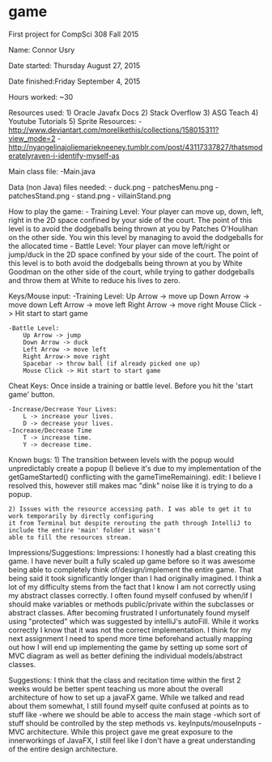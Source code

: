 # game
First project for CompSci 308 Fall 2015

Name: Connor Usry

Date started: Thursday August 27, 2015

Date finished:Friday September 4, 2015

Hours worked: ~30

Resources used: 
    1) Oracle Javafx Docs
    2) Stack Overflow
    3) ASG Teach
    4) Youtube Tutorials 
    5) Sprite Resources:
        - http://www.deviantart.com/morelikethis/collections/158015311?view_mode=2
        -http://nyangelinajoliemariekneeney.tumblr.com/post/43117337827/thatsmoderatelyraven-i-identify-myself-as
        

Main class file:
    -Main.java

Data (non Java) files needed:
    - duck.png
    - patchesMenu.png
    - patchesStand.png
    - stand.png
    - villainStand.png

How to play the game:
    - Training Level:
        Your player can move up, down, left, right in the 2D space confined by your side of the court. The 
        point of this level is to avoid the dodgeballs being thrown at you by Patches O'Houlihan on the other
        side. You win this level by managing to avoid the dodgeballs for the allocated time
    - Battle Level:
        Your player can move left/right or jump/duck in the 2D space confined by your side of the court. The
        point of this level is to both avoid the dodgeballs being thrown at you by White Goodman on the other
        side of the court, while trying to gather dodgeballs and throw them at White to reduce his lives to zero.

Keys/Mouse input:
    -Training Level:
        Up Arrow -> move up
        Down Arrow -> move down
        Left Arrow -> move left
        Right Arrow -> move right
        Mouse Click -> Hit start to start game
    
    -Battle Level:
        Up Arrow -> jump
        Down Arrow -> duck
        Left Arrow -> move left
        Right Arrow-> move right
        Spacebar -> throw ball (if already picked one up)
        Mouse Click -> Hit start to start game
            
Cheat Keys:
    Once inside a training or battle level. Before you hit the 'start game' button.
    
    -Increase/Decrease Your Lives:
        L -> increase your lives.
        D -> decrease your lives.
    -Increase/Decrease Time
        T -> increase time.
        Y -> decrease time.
        
        
Known bugs:
    1) The transition between levels with the popup would unpredictably create a popup (I believe it's due to my 
    implementation of the getGameStarted() conflicting with the gameTimeRemaining).
        edit: I believe I resolved this, however still makes mac "dink" noise like it is trying to do a popup.
    
    2) Issues with the resource accessing path. I was able to get it to work temporarily by directly configuring
    it from Terminal but despite rerouting the path through IntelliJ to include the entire 'main' folder it wasn't
    able to fill the resources stream.
    
Impressions/Suggestions:
   Impressions: 
    I honestly had a blast creating this game. I have never built a fully scaled up game before so it was awesome
    being able to completely think of/design/implement the entire game.  That being said it took significantly longer
    than I had originally imagined.  I think a lot of my difficulty stems from the fact that I know I am not 
    correctly using my abstract classes correctly. I often found myself confused by when/if I should make variables or
    methods public/private within the subclasses or abstract classes.  After becoming frustrated I unfortunately
    found myself using "protected" which was suggested by intelliJ's autoFill.  While it works correctly I know
    that it was not the correct implementation.  I think for my next assignment I need to spend more time beforehand
    actually mapping out how I will end up implementing the game by setting up some sort of MVC diagram as well
    as better defining the individual models/abstract classes.
    
   Suggestions:
    I think that the class and recitation time within the first 2 weeks would be better spent teaching us more
    about the overall architecture of how to set up a javaFX game.  While we talked and read about them somewhat,
    I still found myself quite confused at points as to stuff like
        -where we should be able to access the main stage
        -which sort of stuff should be controlled by the step methods vs. keyInputs/mouseInputs
        -MVC architecture.
    While this project gave me great exposure to the innerworkings of JavaFX, I still feel like I don't have a
    great understanding of the entire design architecture.
    
   

